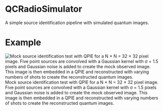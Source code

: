 
# QCRadioSimulator
A simple source identification pipeline with simulated quantum images.

# Example
![Mock source identification test with QPIE for a N × N = 32 × 32 pixel image. Five point sources are convolved with a Gaussian kernel with σ = 1.5
pixels and Gaussian noise is added to create the mock observed image. This image is then embedded in a QPIE and reconstructed with varying numbers of shots to
create the reconstructed quantum images.]([https://myoctocat.com/assets/images/base-octocat.svg](https://raw.githubusercontent.com/epfl-radio-astro/QCRadioSimulator/main/doc/example.png))
Mock source identification test with QPIE for a N × N = 32 × 32 pixel image. Five point sources are convolved with a Gaussian kernel with σ = 1.5
pixels and Gaussian noise is added to create the mock observed image. This image is then embedded in a QPIE and reconstructed with varying numbers of shots to
create the reconstructed quantum images.
